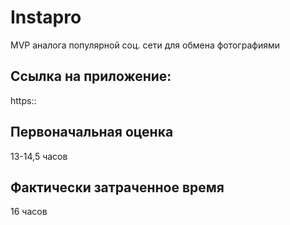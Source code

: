 # Instapro

MVP аналога популярной соц. сети для обмена фотографиями

## Ссылка на приложение:

https::

## Первоначальная оценка

13-14,5 часов 

## Фактически затраченное время

16 часов
